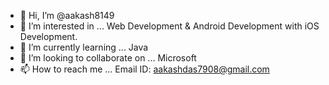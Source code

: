 - 👋 Hi, I’m @aakash8149
- 👀 I’m interested in ... Web Development & Android Development with iOS Development.
- 🌱 I’m currently learning ... Java 
- 💞️ I’m looking to collaborate on ... Microsoft
- 📫 How to reach me ... Email ID: aakashdas7908@gmail.com
<!---
aakash8149/aakash8149 is a ✨ special ✨ repository because its `README.md` (this file) appears on your GitHub profile.
You can click the Preview link to take a look at your changes.
--->
